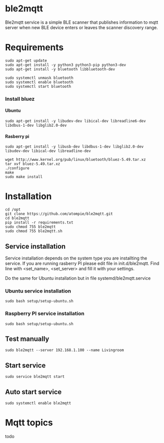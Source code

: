 # ble2mqtt

Ble2mqtt service is a simple BLE scanner that publishes information to mqtt server when new BLE device enters or leaves the scanner discovery range.

# Requirements

    sudo apt-get update
    sudo apt-get install -y python3 python3-pip python3-dev
    sudo apt-get install -y bluetooth libbluetooth-dev

    sudo systemctl unmask bluetooth
    sudo systemctl enable bluetooth
    sudo systemctl start bluetooth
    
### Install bluez
#### Ubuntu
    sudo apt-get install -y libudev-dev libical-dev libreadline6-dev libdbus-1-dev libglib2.0-dev
#### Rasberry pi
    sudo apt-get install -y libusb-dev libdbus-1-dev libglib2.0-dev libudev-dev libical-dev libreadline-dev

```    
wget http://www.kernel.org/pub/linux/bluetooth/bluez-5.49.tar.xz
tar xvf bluez-5.49.tar.xz
./configure
make
sudo make install
```

# Installation

    cd /opt
    git clone https://github.com/atompie/ble2mqtt.git
    cd ble2mqtt
    pip install -r requirements.txt
    sudo chmod 755 ble2mqtt
    sudo chmod 755 ble2mqtt.sh

## Service installation 

Service installation depends on the system type you are installting the service. 
If you are running rasberry PI please edit file in init.d/ble2mqtt. Find line with <set_name>, <set_server>
and fill it with your settings.

Do the same for Ubuntu installation but in file systemd/ble2mqtt.service

### Ubuntu service installation

    sudo bash setup/setup-ubuntu.sh

### Raspberry PI service installation

    sudo bash setup/setup-ubuntu.sh
    
## Test manually

    sudo ble2mqtt --server 192.168.1.100 --name Livingroom
    
## Start service

    sudo service ble2mqtt start
    
## Auto start service 

    sudo systemctl enable ble2mqtt
    
# Mqtt topics

todo
